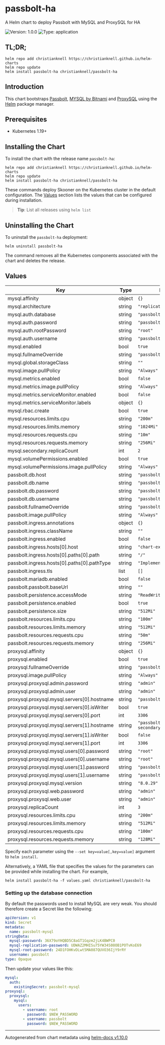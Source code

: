 # passbolt-ha

A Helm chart to deploy Passbolt with MySQL and ProxySQL for HA

![Version: 1.0.0](https://img.shields.io/badge/Version-1.0.0-informational?style=flat-square) ![Type: application](https://img.shields.io/badge/Type-application-informational?style=flat-square)

## TL;DR;

```console
helm repo add christianknell https://christianknell.github.io/helm-charts
helm repo update
helm install passbolt-ha christianknell/passbolt-ha
```

## Introduction

This chart bootstraps [Passbolt](https://github.com/passbolt), [MYSQL by Bitnami](https://github.com/bitnami/charts/tree/master/bitnami/mysql) and [ProxySQL](https://github.com/flachesis/proxysql/tree/master/charts/proxysql) using the [Helm](https://helm.sh) package manager.

## Prerequisites

- Kubernetes 1.19+

## Installing the Chart

To install the chart with the release name `passbolt-ha`:

```console
helm repo add christianknell https://christianknell.github.io/helm-charts
helm repo update
helm install passbolt-ha christianknell/passbolt-ha
```

These commands deploy Skooner on the Kubernetes cluster in the default configuration. The [Values](#values) section lists the values that can be configured during installation.

> **Tip**: List all releases using `helm list`

## Uninstalling the Chart

To uninstall the `passbolt-ha` deployment:

```console
helm uninstall passbolt-ha
```

The command removes all the Kubernetes components associated with the chart and deletes the release.

## Values

| Key                                         | Type   | Default                      | Description |
| ------------------------------------------- | ------ | ---------------------------- | ----------- |
| mysql.affinity                              | object | `{}`                         |             |
| mysql.architecture                          | string | `"replication"`              |             |
| mysql.auth.database                         | string | `"passbolt"`                 |             |
| mysql.auth.password                         | string | `"passbolt"`                 |             |
| mysql.auth.rootPassword                     | string | `"root"`                     |             |
| mysql.auth.username                         | string | `"passbolt"`                 |             |
| mysql.enabled                               | bool   | `true`                       |             |
| mysql.fullnameOverride                      | string | `"passbolt-mysql"`           |             |
| mysql.global.storageClass                   | string | `""`                         |             |
| mysql.image.pullPolicy                      | string | `"Always"`                   |             |
| mysql.metrics.enabled                       | bool   | `false`                      |             |
| mysql.metrics.image.pullPolicy              | string | `"Always"`                   |             |
| mysql.metrics.serviceMonitor.enabled        | bool   | `false`                      |             |
| mysql.metrics.serviceMonitor.labels         | object | `{}`                         |             |
| mysql.rbac.create                           | bool   | `true`                       |             |
| mysql.resources.limits.cpu                  | string | `"200m"`                     |             |
| mysql.resources.limits.memory               | string | `"1024Mi"`                   |             |
| mysql.resources.requests.cpu                | string | `"10m"`                      |             |
| mysql.resources.requests.memory             | string | `"256Mi"`                    |             |
| mysql.secondary.replicaCount                | int    | `2`                          |             |
| mysql.volumePermissions.enabled             | bool   | `true`                       |             |
| mysql.volumePermissions.image.pullPolicy    | string | `"Always"`                   |             |
| passbolt.db.host                            | string | `"passbolt-proxysql"`        |             |
| passbolt.db.name                            | string | `"passbolt"`                 |             |
| passbolt.db.password                        | string | `"passbolt"`                 |             |
| passbolt.db.username                        | string | `"passbolt"`                 |             |
| passbolt.fullnameOverride                   | string | `"passbolt"`                 |             |
| passbolt.image.pullPolicy                   | string | `"Always"`                   |             |
| passbolt.ingress.annotations                | object | `{}`                         |             |
| passbolt.ingress.className                  | string | `""`                         |             |
| passbolt.ingress.enabled                    | bool   | `false`                      |             |
| passbolt.ingress.hosts[0].host              | string | `"chart-example.local"`      |             |
| passbolt.ingress.hosts[0].paths[0].path     | string | `"/"`                        |             |
| passbolt.ingress.hosts[0].paths[0].pathType | string | `"ImplementationSpecific"`   |             |
| passbolt.ingress.tls                        | list   | `[]`                         |             |
| passbolt.mariadb.enabled                    | bool   | `false`                      |             |
| passbolt.passbolt.baseUrl                   | string | `""`                         |             |
| passbolt.persistence.accessMode             | string | `"ReadWriteOnce"`            |             |
| passbolt.persistence.enabled                | bool   | `true`                       |             |
| passbolt.persistence.size                   | string | `"512Mi"`                    |             |
| passbolt.resources.limits.cpu               | string | `"100m"`                     |             |
| passbolt.resources.limits.memory            | string | `"512Mi"`                    |             |
| passbolt.resources.requests.cpu             | string | `"50m"`                      |             |
| passbolt.resources.requests.memory          | string | `"256Mi"`                    |             |
| proxysql.affinity                           | object | `{}`                         |             |
| proxysql.enabled                            | bool   | `true`                       |             |
| proxysql.fullnameOverride                   | string | `"passbolt-proxysql"`        |             |
| proxysql.image.pullPolicy                   | string | `"Always"`                   |             |
| proxysql.proxysql.admin.password            | string | `"admin"`                    |             |
| proxysql.proxysql.admin.user                | string | `"admin"`                    |             |
| proxysql.proxysql.mysql.servers[0].hostname | string | `"passbolt-mysql-primary"`   |             |
| proxysql.proxysql.mysql.servers[0].isWriter | bool   | `true`                       |             |
| proxysql.proxysql.mysql.servers[0].port     | int    | `3306`                       |             |
| proxysql.proxysql.mysql.servers[1].hostname | string | `"passbolt-mysql-secondary"` |             |
| proxysql.proxysql.mysql.servers[1].isWriter | bool   | `false`                      |             |
| proxysql.proxysql.mysql.servers[1].port     | int    | `3306`                       |             |
| proxysql.proxysql.mysql.users[0].password   | string | `"root"`                     |             |
| proxysql.proxysql.mysql.users[0].username   | string | `"root"`                     |             |
| proxysql.proxysql.mysql.users[1].password   | string | `"passbolt"`                 |             |
| proxysql.proxysql.mysql.users[1].username   | string | `"passbolt"`                 |             |
| proxysql.proxysql.mysql.version             | string | `"8.0.29"`                   |             |
| proxysql.proxysql.web.password              | string | `"admin"`                    |             |
| proxysql.proxysql.web.user                  | string | `"admin"`                    |             |
| proxysql.replicaCount                       | int    | `3`                          |             |
| proxysql.resources.limits.cpu               | string | `"200m"`                     |             |
| proxysql.resources.limits.memory            | string | `"512Mi"`                    |             |
| proxysql.resources.requests.cpu             | string | `"100m"`                     |             |
| proxysql.resources.requests.memory          | string | `"128Mi"`                    |             |

Specify each parameter using the `--set key=value[,key=value]` argument to `helm install`.

Alternatively, a YAML file that specifies the values for the parameters can be provided while installing the chart. For example,

```console
helm install passbolt-ha -f values.yaml christianknell/passbolt-ha
```

### Setting up the database connection

By default the passwords used to install MySQL are very weak. You should therefore create a Secret like the following:

```yaml
apiVersion: v1
kind: Secret
metadata:
  name: passbolt-mysql
stringData:
  mysql-password: 36X79oYHQBD5C8aGT1Gqzm2jLK4BWPC0
  mysql-replication-password: UDWAZ2MHISu75YW34S08OB1POTvKoE69
  mysql-root-password: 24D1FOHKvDLwt5MA087QUVO36IjY9rRY
  username: passbolt
type: Opaque
```

Then update your values like this:

```yaml
mysql:
  auth:
    existingSecret: passbolt-mysql
proxysql:
  proxysql:
    mysql:
      users:
        - username: root
          password: $NEW_PASSWORD
        - username: passbolt
          password: $NEW_PASSWORD
```

---

Autogenerated from chart metadata using [helm-docs v1.10.0](https://github.com/norwoodj/helm-docs/releases/v1.10.0)
